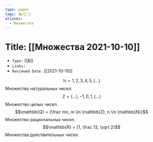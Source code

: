 ```yaml
---
type: paper
tags: 📥️/📜️ 🔢
aliases:
  - Множества
---
```




# Title: **[[Множества 2021-10-10]]**
- `Type:` [[&]]
- `Links:` 
- `Reviewed Date:` [[2021-10-10]]

$$\mathbb{N} = {1, 2, 3, 4, 5, (...)}$$
Множество натуральных чисел.
$$\mathbb{Z} = {(...), -1, 0, 1, (...)}$$
Множество целых чисел.
$$\mathbb{Q} = {\frac mn, m \in \mathbb{Z}, n \in \mathbb{N}}$$
Множество рациональных чисел.
$$\mathbb{R} = {1, \frac 13, \sqrt 2}$$
Множества действительных чисел.